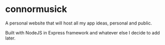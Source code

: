 # connormusick
A personal website that will host all my app ideas, personal and public.

Built with NodeJS in Express framework and whatever else I decide to add later.
